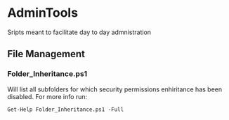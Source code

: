 # AdminTools
Sripts meant to facilitate day to day admnistration

## File Management

### Folder_Inheritance.ps1

Will list all subfolders for which security permissions enhiritance has been disabled.
For more info run:
```
Get-Help Folder_Inheritance.ps1 -Full
```